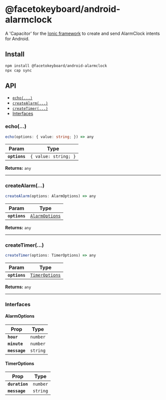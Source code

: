 # @facetokeyboard/android-alarmclock

A 'Capacitor' for the [Ionic framework](https://ionicframework.com/) to create and send AlarmClock intents for Android.

## Install

```bash
npm install @facetokeyboard/android-alarmclock
npx cap sync
```

## API

<docgen-index>

* [`echo(...)`](#echo)
* [`createAlarm(...)`](#createalarm)
* [`createTimer(...)`](#createtimer)
* [Interfaces](#interfaces)

</docgen-index>

<docgen-api>
<!--Update the source file JSDoc comments and rerun docgen to update the docs below-->

### echo(...)

```typescript
echo(options: { value: string; }) => any
```

| Param         | Type                            |
| ------------- | ------------------------------- |
| **`options`** | <code>{ value: string; }</code> |

**Returns:** <code>any</code>

--------------------


### createAlarm(...)

```typescript
createAlarm(options: AlarmOptions) => any
```

| Param         | Type                                                  |
| ------------- | ----------------------------------------------------- |
| **`options`** | <code><a href="#alarmoptions">AlarmOptions</a></code> |

**Returns:** <code>any</code>

--------------------


### createTimer(...)

```typescript
createTimer(options: TimerOptions) => any
```

| Param         | Type                                                  |
| ------------- | ----------------------------------------------------- |
| **`options`** | <code><a href="#timeroptions">TimerOptions</a></code> |

**Returns:** <code>any</code>

--------------------


### Interfaces


#### AlarmOptions

| Prop          | Type                |
| ------------- | ------------------- |
| **`hour`**    | <code>number</code> |
| **`minute`**  | <code>number</code> |
| **`message`** | <code>string</code> |


#### TimerOptions

| Prop           | Type                |
| -------------- | ------------------- |
| **`duration`** | <code>number</code> |
| **`message`**  | <code>string</code> |

</docgen-api>
